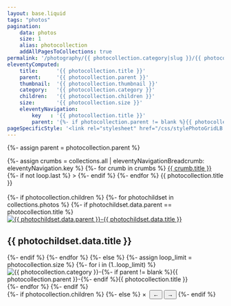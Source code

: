 ```yaml
---
layout: base.liquid
tags: "photos"
pagination:
    data: photos
    size: 1
    alias: photocollection
    addAllPagesToCollections: true
permalink: '/photography/{{ photocollection.category|slug }}/{{ photocollection.parent|slug }}/{{ photocollection.title|slug }}/'
eleventyComputed:
    title:      '{{ photocollection.title }}'
    parent:     '{{ photocollection.parent }}'
    thumbnail:  '{{ photocollection.thumbnail }}'
    category:   '{{ photocollection.category }}'
    children:   '{{ photocollection.children }}'
    size:       '{{ photocollection.size }}'
    eleventyNavigation:
        key   : '{{ photocollection.title }}'
        parent: '{%- if photocollection.parent != blank %}{{ photocollection.parent }}{%- else %}{{ photocollection.category }}{%- endif %}'
pageSpecificStyle: '<link rel="stylesheet" href="/css/stylePhotoGridLB.css" type="text/css">'
---
```

{%- assign parent = photocollection.parent %}
<section class="projects">
{%- assign crumbs = collections.all | eleventyNavigationBreadcrumb: eleventyNavigation.key %}
{%- for crumb in crumbs %}
            <a href="{{ crumb.url }}">{{ crumb.title }}</a>
{%- if not loop.last %} > {%- endif %}
{%- endfor %}
{{ photocollection.title }}<br/><br/>
        <photo-grid>
{%- if photocollection.children %}
{%- for photochildset in collections.photos %}
{%- if photochildset.data.parent == photocollection.title %}
          <photo-item>
            <a href="{{ photochildset.url }}"><img class="photo" src="/media/photography/{{ photochildset.data.parent|slug }}/{{ photochildset.data.title|slug }}/{{ photochildset.data.thumbnail}}" alt="{{ photochildset.data.parent }}-{{ photochildset.data.title }}"></a>
            <h2>{{ photochildset.data.title }}</h2>
          </photo-item>
{%- endif %}
{%- endfor %}
{%- else %}
{%- assign loop_limit = photocollection.size %}
{%- for i in (1..loop_limit) %}
          <photo-item>
            <img class="photo" src="/media/photography/{%- if parent != blank %}{{ photocollection.parent|slug }}/{%- endif %}{{ photocollection.title|slug }}/{%- if parent != blank %}{{ photocollection.parent|slug }}-{%- endif %}{{ photocollection.title|slug }}{{ i }}.jpg" alt="{{ photocollection.category }}-{%- if parent != blank %}{{ photocollection.parent }}-{%- endif %}{{ photocollection.title }}">
          </photo-item>
{%- endfor %}
{%- endif %}
        </photo-grid>
      </section>
{%- if photocollection.children %}
{%- else %}
<lightbox-container id="lightbox">
  <lightbox-content>
    <close-lightbox id="close-lightbox">×</close-lightbox>
    <img src="" alt="" class="lightbox-img" id="lightbox-img">
    <nav-buttons>
      <button class="nav-button" id="prev-button">←</button>
      <button class="nav-button" id="next-button">→</button>
    </nav-buttons>
    <lightbox-counter id="lightbox-counter"></lightbox-counter>
  </lightbox-content>
</lightbox-container>
<script src="/js/lightbox.js"></script>
{%- endif %}